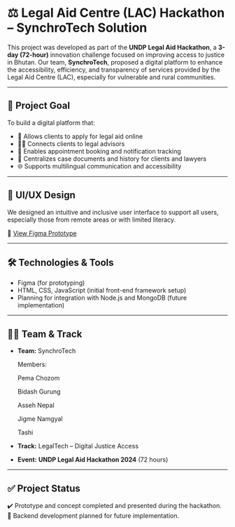 # ⚖️ Legal Aid Centre (LAC) Hackathon – SynchroTech Solution

This project was developed as part of the **UNDP Legal Aid Hackathon**, a **3-day (72-hour)** innovation challenge focused on improving access to justice in Bhutan. Our team, **SynchroTech**, proposed a digital platform to enhance the accessibility, efficiency, and transparency of services provided by the Legal Aid Centre (LAC), especially for vulnerable and rural communities.

---

## 🎯 Project Goal

To build a digital platform that:
- 📄 Allows clients to apply for legal aid online  
- 🧑‍⚖️ Connects clients to legal advisors  
- 📆 Enables appointment booking and notification tracking  
- 📂 Centralizes case documents and history for clients and lawyers  
- 🌐 Supports multilingual communication and accessibility

---

## 🎨 UI/UX Design

We designed an intuitive and inclusive user interface to support all users, especially those from remote areas or with limited literacy.

🔗 [View Figma Prototype](https://www.figma.com/design/tblFGWj79izpCQfU0wCehZ/Synchro-Tech--Copy-?t=bxbYIIiG8c40i0w9-0)

---

## 🛠️ Technologies & Tools

- Figma (for prototyping)  
- HTML, CSS, JavaScript (initial front-end framework setup)  
- Planning for integration with Node.js and MongoDB (future implementation)

---

## 🧑‍💻 Team & Track

- **Team:** SynchroTech
  
  Members:
  
  Pema Chozom
  
  Bidash Gurung
  
  Asseh Nepal
  
  Jigme Namgyal
  
  Tashi
    
- **Track:** LegalTech – Digital Justice Access  
- **Event:** **UNDP Legal Aid Hackathon 2024** (72 hours)

---

## ✅ Project Status

✔️ Prototype and concept completed and presented during the hackathon.  
🚧 Backend development planned for future implementation.

